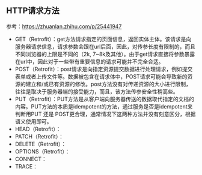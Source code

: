 ## HTTP请求方法

参考：https://zhuanlan.zhihu.com/p/25441947

* GET（Retrofit）：get方法请求指定的页面信息，返回实体主体。该请求是向服务器请求信息，请求参数会跟在url后面，因此，对传参长度有限制的，而且不同浏览器的上限是不同的（2k, 7~8k及其他）。由于get请求直接将参数暴露在url中，因此对于一些带有重要信息的请求可能并不完全合适。
* POST（Retrofit）：post请求是向指定资源提交数据进行处理请求，例如提交表单或者上传文件等。数据被包含在请求体中，POST请求可能会导致新的资源的建立和/或已有资源的修改。post方法没有对传递资源的大小进行限制，往往是取决于服务器端的接受能力，而且，该方法传参安全性稍高些。
* PUT（Retrofit）：PUT方法是从客户端向服务器传送的数据取代指定的文档的内容。PUT方法的本质是idempotent的方法，通过服务是否是idempotent来判断用PUT 还是 POST更合理，通常情况下这两种方法并没有刻意区分，根据语义使用即可。
* HEAD（Retrofit）：
* PATCH（Retrofit）：
* DELETE（Retrofit）：
* OPTIONS（Retrofit）：
* CONNECT：
* TRACE：
